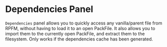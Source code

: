 # Dependencies Panel

`Dependencies` panel allows you to quickly access any vanilla/parent file from RPFM, without having to load it to an open PackFile. It also allows you to import them to the currently open PackFile, and extract them to the filesystem. Only works if the dependencies cache has been generated.
